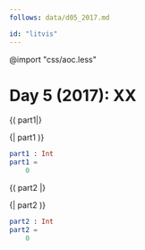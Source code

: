 ```yaml
---
follows: data/d05_2017.md

id: "litvis"
---
```


@import "css/aoc.less"

# Day 5 (2017): XX

{( part1|}

{| part1 )}

```elm {l r}
part1 : Int
part1 =
    0
```

{( part2 |}

{| part2 )}

```elm {l r}
part2 : Int
part2 =
    0
```
